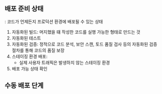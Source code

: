 ## 배포 준비 상태  
: 코드가 언제든지 프로덕션 환경에 배포될 수 있는 상태
1. 자동화된 빌드: 머지했을 떄 작성한 코드를 실행 가능한 형태로 만드는 것
2. 자동화된 테스트
3. 자동화된 검증: 정적으로 코드 분석, 보안 스캔, 토드 품질 검사 등의 자동화된 검증 절차를 통해 코드의 품질 보장
4. 스테이징 환경 배포: 
    - 실제 사용자 트래픽은 발생하지 않는 스테이징 환경
5. 배포 가능 상태 확인

## 수동 배포 단계

## 